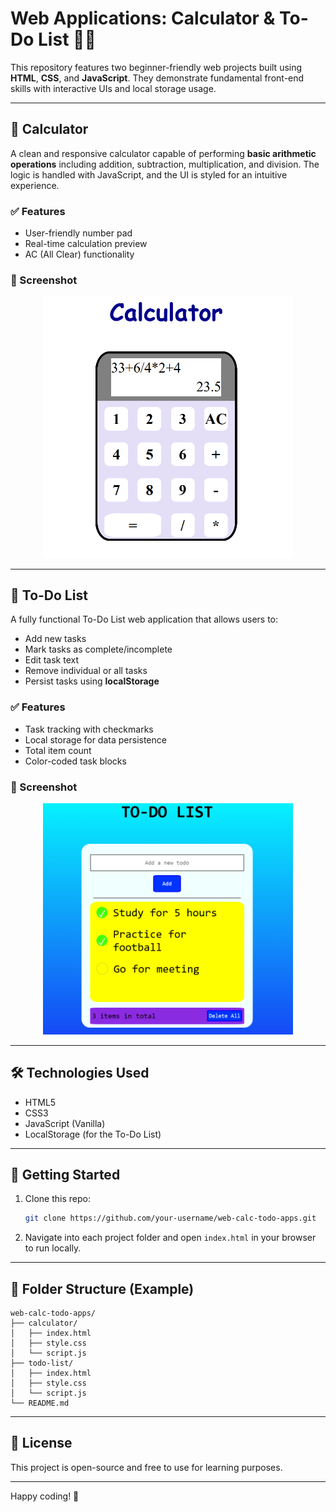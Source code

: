 # Web Applications: Calculator & To-Do List 🧮✅

This repository features two beginner-friendly web projects built using **HTML**, **CSS**, and **JavaScript**. They demonstrate fundamental front-end skills with interactive UIs and local storage usage.

---

## 🔢 Calculator

A clean and responsive calculator capable of performing **basic arithmetic operations** including addition, subtraction, multiplication, and division. The logic is handled with JavaScript, and the UI is styled for an intuitive experience.

### ✅ Features
- User-friendly number pad  
- Real-time calculation preview  
- AC (All Clear) functionality

### 📸 Screenshot

<p align="center">
  <img src="./assets/calculator.png" alt="Calculator Screenshot" width="400"/>
</p>

---

## 📝 To-Do List

A fully functional To-Do List web application that allows users to:
- Add new tasks  
- Mark tasks as complete/incomplete  
- Edit task text  
- Remove individual or all tasks  
- Persist tasks using **localStorage**

### ✅ Features
- Task tracking with checkmarks  
- Local storage for data persistence  
- Total item count  
- Color-coded task blocks

### 📸 Screenshot

<p align="center">
  <img src="./assets/to-do.png" alt="To-Do List Screenshot" width="400"/>
</p>

---

## 🛠️ Technologies Used
- HTML5  
- CSS3  
- JavaScript (Vanilla)  
- LocalStorage (for the To-Do List)

---
## 🚀 Getting Started

1. Clone this repo:
   ```bash
   git clone https://github.com/your-username/web-calc-todo-apps.git
   ```

2. Navigate into each project folder and open `index.html` in your browser to run locally.

---

## 📂 Folder Structure (Example)
```
web-calc-todo-apps/
├── calculator/
│   ├── index.html
│   ├── style.css
│   └── script.js
├── todo-list/
│   ├── index.html
│   ├── style.css
│   └── script.js
└── README.md
```

---

## 📄 License

This project is open-source and free to use for learning purposes.

---

Happy coding! 🎉
